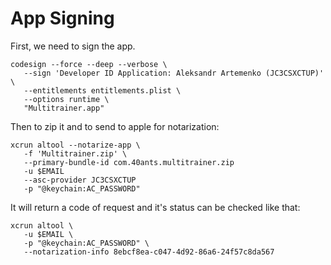 App Signing
===========

First, we need to sign the app.

```
codesign --force --deep --verbose \
   --sign 'Developer ID Application: Aleksandr Artemenko (JC3CSXCTUP)' \
   --entitlements entitlements.plist \
   --options runtime \
   "Multitrainer.app"
```

Then to zip it and to send to apple for notarization:

```
xcrun altool --notarize-app \
   -f 'Multitrainer.zip' \
   --primary-bundle-id com.40ants.multitrainer.zip 
   -u $EMAIL
   --asc-provider JC3CSXCTUP 
   -p "@keychain:AC_PASSWORD"
```

It will return a code of request and it's status can be checked like that:

```
xcrun altool \
   -u $EMAIL \
   -p "@keychain:AC_PASSWORD" \
   --notarization-info 8ebcf8ea-c047-4d92-86a6-24f57c8da567
```
